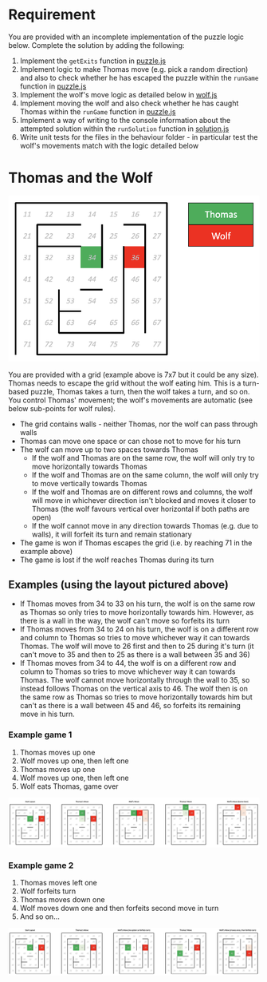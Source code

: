 # Requirement
You are provided with an incomplete implementation of the puzzle logic below.  Complete the solution by adding the following:
1. Implement the `getExits` function in [puzzle.js](./src/logic/puzzle.js)
2. Implement logic to make Thomas move (e.g. pick a random direction) and also to check whether he has escaped the puzzle within the `runGame` function in [puzzle.js](./src/logic/puzzle.js)
3. Implement the wolf's move logic as detailed below in [wolf.js](./src/behaviour/wolf.js)
4. Implement moving the wolf and also check whether he has caught Thomas within the `runGame` function in [puzzle.js](./src/logic/puzzle.js)
5. Implement a way of writing to the console information about the attempted solution within the `runSolution` function in [solution.js](./src/logic/solution.js)
6. Write unit tests for the files in the behaviour folder - in particular test the wolf's movements match with the logic detailed below



# Thomas and the Wolf
![One of the initial puzzle layouts](./markdown/tatw_initalLayout.png)

You are provided with a grid (example above is 7x7 but it could be any size).  Thomas needs to escape the grid without the wolf eating him.  This is a turn-based puzzle, Thomas takes a turn, then the wolf takes a turn, and so on.  You control Thomas' movement; the wolf's movements are automatic (see below sub-points for wolf rules).

- The grid contains walls - neither Thomas, nor the wolf can pass through walls
- Thomas can move one space or can chose not to move for his turn
- The wolf can move up to two spaces towards Thomas
    - If the wolf and Thomas are on the same row, the wolf will only try to move horizontally towards Thomas
    - If the wolf and Thomas are on the same column, the wolf will only try to move vertically towards Thomas
    - If the wolf and Thomas are on different rows and columns, the wolf will move in whichever direction isn't blocked and moves it closer to Thomas (the wolf favours vertical over horizontal if both paths are open)
    - If the wolf cannot move in any direction towards Thomas (e.g. due to walls), it will forfeit its turn and remain stationary
- The game is won if Thomas escapes the grid (i.e. by reaching 71 in the example above)
- The game is lost if the wolf reaches Thomas during its turn


## Examples (using the layout pictured above)
- If Thomas moves from 34 to 33 on his turn, the wolf is on the same row as Thomas so only tries to move horizontally towards him.  However, as there is a wall in the way, the wolf can't move so forfeits its turn
- If Thomas moves from 34 to 24 on his turn, the wolf is on a different row and column to Thomas so tries to move whichever way it can towards Thomas.  The wolf will move to 26 first and then to 25 during it's turn (it can't move to 35 and then to 25 as there is a wall between 35 and 36)
- If Thomas moves from 34 to 44, the wolf is on a different row and column to Thomas so tries to move whichever way it can towards Thomas.  The wolf cannot move horizontally through the wall to 35, so instead follows Thomas on the vertical axis to 46.  The wolf then is on the same row as Thomas so tries to move horizontally towards him but can't as there is a wall between 45 and 46, so forfeits its remaining move in his turn.


### Example game 1
1. Thomas moves up one
2. Wolf moves up one, then left one
3. Thomas moves up one
4. Wolf moves up one, then left one
5. Wolf eats Thomas, game over

![5 images showing thomas' moves followed by the wolf's in example 1](./markdown/tatw_example1.png)


### Example game 2
1. Thomas moves left one
2. Wolf forfeits turn
3. Thomas moves down one
4. Wolf moves down one and then forfeits second move in turn
5. And so on…

![5 images showing thomas' moves followed by the wolf's in example 2](./markdown/tatw_example2.png)